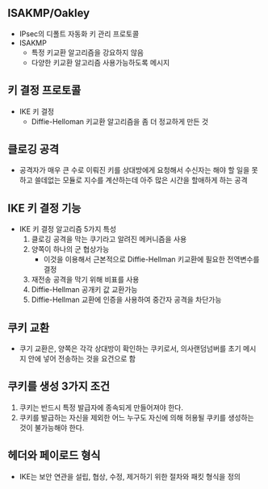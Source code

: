 ## ISAKMP/Oakley
- IPsec의 디폴트 자동화 키 관리 프로토콜
- ISAKMP
    - 특정 키교환 알고리즘을 강요하지 않음
    - 다양한 키교환 알고리즘 사용가능하도록 메시지

## 키 결정 프로토콜
- IKE 키 결정
    - Diffie-Helloman 키교환 알고리즘을 좀 더 정교하게 만든 것
    
## 클로깅 공격
- 공격자가 매우 큰 수로 이뤄진 키를 상대방에게 요청해서 수신자는 해야 할 일을 못하고 쓸데없는 모듈로 지수를 계산하는데 아주 많은 시간을 할애하게 하는 공격

## IKE 키 결정 기능
- IKE 키 결정 알고리즘 5가지 특성
    1. 클로깅 공격을 막는 쿠기라고 알려진 메커니즘을 사용
    2. 양쪽이 하나의 군 협상가능
        - 이것을 이용해서 근본적으로 Diffie-Hellman 키교환에 필요한 전역변수를 결정
    3. 재전송 공격을 막기 위해 비표를 사용
    4. Diffie-Hellman 공개키 값 교환가능
    5. Diffie-Hellman 교환에 인증을 사용하여 중간자 공격을 차단가능

## 쿠키 교환
- 쿠기 교환은, 양쪽은 각각 상대방이 확인하는 쿠키로서, 의사랜덤넘버를 초기 메시지 안에 넣어 전송하는 것을 요건으로 함

## 쿠키를 생성 3가지 조건
1. 쿠키는 반드시 특정 발급자에 종속되게 만들어져야 한다.
2. 쿠키를 발급하는 자신을 제외한 어느 누구도 자신에 의해 허용될 쿠키를 생성하는 것이 불가능해야 한다.

## 헤더와 페이로드 형식
- IKE는 보안 연관을 설립, 협상, 수정, 제거하기 위한 절차와 패킷 형식을 정의
